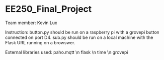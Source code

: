 # EE250_Final_Project

Team member:
Kevin Luo

Instruction:
button.py should be run on a raspberry pi with a grovepi button connected on port D4. sub.py should be run on a local machine with the Flask URL running on a browswer.

External libraries used:
paho.mqtt \n
flask \n
time \n
grovepi
